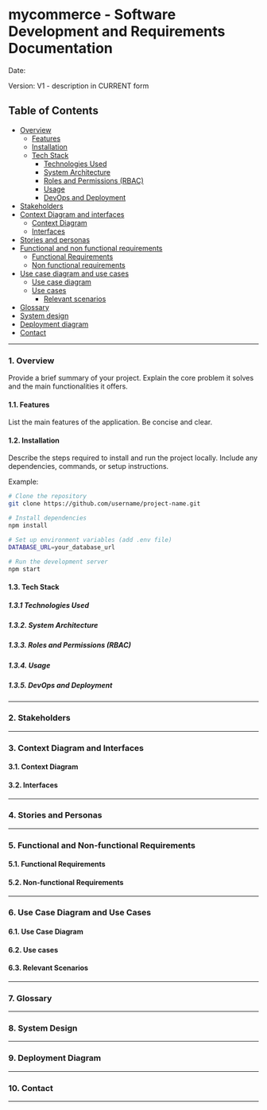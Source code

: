 # mycommerce - Software Development and Requirements Documentation 

Date: 

Version: V1 - description in CURRENT form 

 
## Table of Contents
- [Overview](#1-overview)
  + [Features](#11-features)
  + [Installation](#12-installation)
  + [Tech Stack](#13-tech-stack)
    + [Technologies Used](#131-technologies-used)
    + [System Architecture](#132-system-architecture)
    + [Roles and Permissions (RBAC)](#133-roles-and-permissions-rbac)
    + [Usage](#134-usage)
    + [DevOps and Deployment](#135-devops-and-deployment)
- [Stakeholders](#2-stakeholders)
- [Context Diagram and interfaces](#3-context-diagram-and-interfaces)
	+ [Context Diagram](#31-context-diagram)
	+ [Interfaces](#32-interfaces) 
- [Stories and personas](#4-stories-and-personas)
- [Functional and non functional requirements](#5-functional-and-non-functional-requirements)
	+ [Functional Requirements](#51-functional-requirements)
	+ [Non functional requirements](#52-non-functional-requirements)
- [Use case diagram and use cases](#6-use-case-diagram-and-use-cases)
	+ [Use case diagram](#61-use-case-diagram)
	+ [Use cases](#62-use-cases)
    	+ [Relevant scenarios](#63-relevant-scenarios)
- [Glossary](#7-glossary)
- [System design](#8-system-design)
- [Deployment diagram](#9-deployment-diagram)
- [Contact](#10-contact)




---

### 1. Overview

Provide a brief summary of your project. Explain the core problem it solves and the main functionalities it offers.


#### 1.1. Features

List the main features of the application. Be concise and clear.


#### 1.2. Installation

Describe the steps required to install and run the project locally. Include any dependencies, commands, or setup instructions.

Example:
```bash
# Clone the repository
git clone https://github.com/username/project-name.git

# Install dependencies
npm install

# Set up environment variables (add .env file)
DATABASE_URL=your_database_url

# Run the development server
npm start
```

#### 1.3. Tech Stack

##### 1.3.1 Technologies Used

##### 1.3.2. System Architecture

##### 1.3.3. Roles and Permissions (RBAC)

##### 1.3.4. Usage

##### 1.3.5. DevOps and Deployment


---
### 2. Stakeholders


---
### 3. Context Diagram and Interfaces

#### 3.1. Context Diagram

#### 3.2. Interfaces


---
### 4. Stories and Personas


---
### 5. Functional and Non-functional Requirements

#### 5.1. Functional Requirements

#### 5.2. Non-functional Requirements


---
### 6. Use Case Diagram and Use Cases

#### 6.1. Use Case Diagram

#### 6.2. Use cases

#### 6.3. Relevant Scenarios


---
### 7. Glossary


---
### 8. System Design


---
### 9. Deployment Diagram


---
### 10. Contact


---



